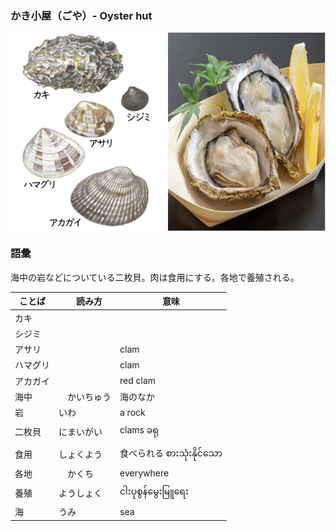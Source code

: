 ### かき小屋（ごや）- Oyster hut

<div style="display:flex;">   
    <img src="2024_image/image.png" alt="Image 2" style="width:50%;">
    <img src="2024_image/kaki.png" alt="Image 1" style="width:50%;">
</div>

### 語彙

海中の岩などについている二枚貝。肉は食用にする。各地で養殖される。

| ことば |　読み方  | 意味 |
| ----------- | ----------- | ----------- |
| カキ　 |
| シジミ　 |
| アサリ  | 　 |clam |
| ハマグリ | 　 |clam |
| アカガイ| 　 |red clam |
| 海中 | 　かいちゅう|海のなか|
| 岩　|いわ| a rock |
| 二枚貝 | にまいがい | clams ခရု |
| 食用 | しょくよう | 食べられる စားသုံးနိုင်သော|
| 各地 |　かくち  |everywhere|
| 養殖 | ようしょく | ငါးပုစွန်မွေးမြူရေး|
| 海 | うみ | sea |



